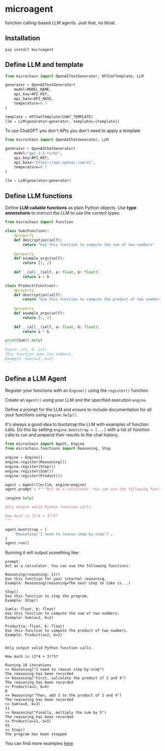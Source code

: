 # microagent

function calling-based LLM agents. Just that, no bloat.

## Installation

```
pip install microagent
```

## Define LLM and template

```python
from microchain import OpenAITextGenerator, HFChatTemplate, LLM

generator = OpenAITextGenerator(
    model=MODEL_NAME,
    api_key=API_KEY,
    api_base=API_BASE,
    temperature=0.7
)

template = HFChatTemplate(CHAT_TEMPLATE)
llm = LLM(generator=generator, templates=[template])
```

To use ChatGPT you don't APIs you don't need to apply a template

```python
from microchain import OpenAIChatGenerator, LLM

generator = OpenAIChatGenerator(
    model="gpt-3.5-turbo",
    api_key=API_KEY,
    api_base="https://api.openai.com/v1",
    temperature=0.7
)

llm = LLM(generator=generator)
```

## Define LLM functions

Define **LLM callable functions** as plain Python objects. Use **type annotations** to instruct the LLM to use the correct types.

```python
from microchain import Function

class Sum(Function):
    @property
    def description(self):
        return "Use this function to compute the sum of two numbers"
    
    @property
    def example_args(self):
        return [2, 2]
    
    def __call__(self, a: float, b: float):
        return a + b

class Product(Function):
    @property
    def description(self):
        return "Use this function to compute the product of two numbers"
    
    @property
    def example_args(self):
        return [2, 2]
    
    def __call__(self, a: float, b: float):
        return a * b

print(Sum().help)
'''
Sum(a: int, b: int)
This function sums two numbers.
Example: Sum(a=2, b=2)
'''

```

## Define a LLM Agent

Register your functions with an `Engine()` using the `register()` function.

Create an `Agent()` using your LLM and the specified execution `engine`. 

Define a prompt for the LLM and ensure to include documentation for all your functions using `engine.help()`. 


It's always a good idea to bootstrap the LLM with examples of function calls. Do this by setting `engine.bootstrap = [...]` with a list of function calls to run and prepend their results to the chat history.

```python
from microchain import Agent, Engine
from microchain.functions import Reasoning, Stop

engine = Engine()
engine.register(Reasoning())
engine.register(Stop())
engine.register(Sum())
engine.register(Product())

agent = Agent(llm=llm, engine=engine)
agent.prompt = f"""Act as a calculator. You can use the following functions:

{engine.help}

Only output valid Python function calls.

How much is (2*4 + 3)*5?
"""

agent.bootstrap = [
    'Reasoning("I need to reason step-by-step")',
]
agent.run()
```

Running it will output something like:

```
prompt:
Act as a calculator. You can use the following functions:

Reasoning(reasoning: str)
Use this function for your internal reasoning.
Example: Reasoning(reasoning=The next step to take is...)

Stop()
Use this function to stop the program.
Example: Stop()

Sum(a: float, b: float)
Use this function to compute the sum of two numbers.
Example: Sum(a=2, b=2)

Product(a: float, b: float)
Use this function to compute the product of two numbers.
Example: Product(a=2, b=2)


Only output valid Python function calls.

How much is (2*4 + 3)*5?

Running 10 iterations
>> Reasoning("I need to reason step-by-step")
The reasoning has been recorded
>> Reasoning("First, calculate the product of 2 and 4")
The reasoning has been recorded
>> Product(a=2, b=4)
8
>> Reasoning("Then, add 3 to the product of 2 and 4")
The reasoning has been recorded
>> Sum(a=8, b=3)
11
>> Reasoning("Finally, multiply the sum by 5")
The reasoning has been recorded
>> Product(a=11, b=5)
55
>> Stop()
The program has been stopped
```

You can find more examples [here](./examples/)